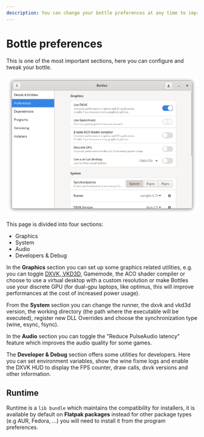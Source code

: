```yaml
---
description: You can change your bottle preferences at any time to improve software compatibility.
---
```

# Bottle preferences

This is one of the most important sections, here you can configure and tweak your bottle.

![Bottle preferences](<../.gitbook/assets/image (30).png>)

This page is divided into four sections:

* Graphics
* System
* Audio
* Developers & Debug

In the **Graphics** section you can set up some graphics related utilities, e.g. you can toggle [DXVK, VKD3D](../components/dxvk.md), Gamemode, the ACO shader compiler or choose to use a virtual desktop with a custom resolution or make Bottles use your discrete GPU (for dual-gpu laptops, like optimus, this will improve performances at the cost of increased power usage).

From the **System** section you can change the runner, the dxvk and vkd3d version, the working directory (the path where the executable will be executed), register new DLL Overrides and choose the synchronization type (wine, esync, fsync).

In the **Audio** section you can toggle the "Reduce PulseAudio latency" feature which improves the audio quality for some games.

The **Developer & Debug** section offers some utilities for developers. Here you can set environment variables, show the wine fixme logs and enable the DXVK HUD to display the FPS counter, draw calls, dxvk versions and other information.

## Runtime 

Runtime is a `lib bundle` which maintains the compatibility for installers, it is available by default on **Flatpak packages** instead for other package types (e.g AUR, Fedora, …) you will need to install it from the program preferences.
